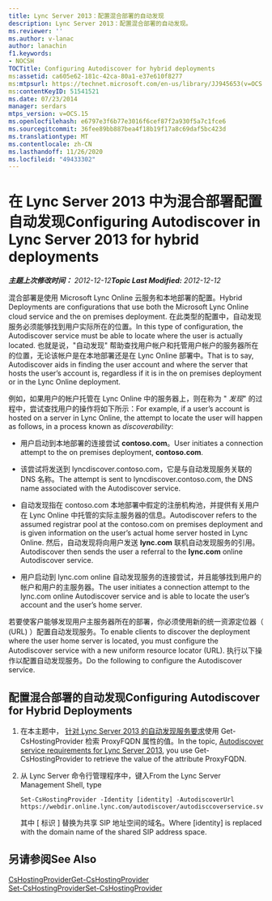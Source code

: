 ```yaml
---
title: Lync Server 2013：配置混合部署的自动发现
description: Lync Server 2013：配置混合部署的自动发现。
ms.reviewer: ''
ms.author: v-lanac
author: lanachin
f1.keywords:
- NOCSH
TOCTitle: Configuring Autodiscover for hybrid deployments
ms:assetid: ca605e62-181c-42ca-80a1-e37e610f8277
ms:mtpsurl: https://technet.microsoft.com/en-us/library/JJ945653(v=OCS.15)
ms:contentKeyID: 51541521
ms.date: 07/23/2014
manager: serdars
mtps_version: v=OCS.15
ms.openlocfilehash: e6797e3f6b77e3016f6cef87f2a930f5a7c1fce6
ms.sourcegitcommit: 36fee89bb887bea4f18b19f17a8c69daf5bc423d
ms.translationtype: MT
ms.contentlocale: zh-CN
ms.lasthandoff: 11/26/2020
ms.locfileid: "49433302"
---
```

# <a name="configuring-autodiscover-in-lync-server-2013-for-hybrid-deployments"></a><span data-ttu-id="58b97-103">在 Lync Server 2013 中为混合部署配置自动发现</span><span class="sxs-lookup"><span data-stu-id="58b97-103">Configuring Autodiscover in Lync Server 2013 for hybrid deployments</span></span>

<div data-xmlns="http://www.w3.org/1999/xhtml">

<div class="topic" data-xmlns="http://www.w3.org/1999/xhtml" data-msxsl="urn:schemas-microsoft-com:xslt" data-cs="https://msdn.microsoft.com/">

<div data-asp="https://msdn2.microsoft.com/asp">



</div>

<div id="mainSection">

<div id="mainBody"><span data-ttu-id="58b97-104">

<span> </span></span><span class="sxs-lookup"><span data-stu-id="58b97-104">

<span> </span></span></span>

<span data-ttu-id="58b97-105">_**主题上次修改时间：** 2012-12-12_</span><span class="sxs-lookup"><span data-stu-id="58b97-105">_**Topic Last Modified:** 2012-12-12_</span></span>

<span data-ttu-id="58b97-106">混合部署是使用 Microsoft Lync Online 云服务和本地部署的配置。</span><span class="sxs-lookup"><span data-stu-id="58b97-106">Hybrid Deployments are configurations that use both the Microsoft Lync Online cloud service and the on premises deployment.</span></span> <span data-ttu-id="58b97-107">在此类型的配置中，自动发现服务必须能够找到用户实际所在的位置。</span><span class="sxs-lookup"><span data-stu-id="58b97-107">In this type of configuration, the Autodiscover service must be able to locate where the user is actually located.</span></span> <span data-ttu-id="58b97-108">也就是说，"自动发现" 帮助查找用户帐户和托管用户帐户的服务器所在的位置，无论该帐户是在本地部署还是在 Lync Online 部署中。</span><span class="sxs-lookup"><span data-stu-id="58b97-108">That is to say, Autodiscover aids in finding the user account and where the server that hosts the user’s account is, regardless if it is in the on premises deployment or in the Lync Online deployment.</span></span>

<span data-ttu-id="58b97-109">例如，如果用户的帐户托管在 Lync Online 中的服务器上，则在称为 " *发现*" 的过程中，尝试查找用户的操作将如下所示：</span><span class="sxs-lookup"><span data-stu-id="58b97-109">For example, if a user’s account is hosted on a server in Lync Online, the attempt to locate the user will happen as follows, in a process known as *discoverability*:</span></span>

  - <span data-ttu-id="58b97-110">用户启动到本地部署的连接尝试 **contoso.com**。</span><span class="sxs-lookup"><span data-stu-id="58b97-110">User initiates a connection attempt to the on premises deployment, **contoso.com**.</span></span>

  - <span data-ttu-id="58b97-111">该尝试将发送到 lyncdiscover.contoso.com，它是与自动发现服务关联的 DNS 名称。</span><span class="sxs-lookup"><span data-stu-id="58b97-111">The attempt is sent to lyncdiscover.contoso.com, the DNS name associated with the Autodiscover service.</span></span>

  - <span data-ttu-id="58b97-112">自动发现指在 contoso.com 本地部署中假定的注册机构池，并提供有关用户在 Lync Online 中托管的实际主服务器的信息。</span><span class="sxs-lookup"><span data-stu-id="58b97-112">Autodiscover refers to the assumed registrar pool at the contoso.com on premises deployment and is given information on the user’s actual home server hosted in Lync Online.</span></span> <span data-ttu-id="58b97-113">然后，自动发现将向用户发送 **lync.com** 联机自动发现服务的引用。</span><span class="sxs-lookup"><span data-stu-id="58b97-113">Autodiscover then sends the user a referral to the **lync.com** online Autodiscover service.</span></span>

  - <span data-ttu-id="58b97-114">用户启动到 lync.com online 自动发现服务的连接尝试，并且能够找到用户的帐户和用户的主服务器。</span><span class="sxs-lookup"><span data-stu-id="58b97-114">The user initiates a connection attempt to the lync.com online Autodiscover service and is able to locate the user’s account and the user’s home server.</span></span>

<span data-ttu-id="58b97-115">若要使客户能够发现用户主服务器所在的部署，你必须使用新的统一资源定位器（ (URL) ）配置自动发现服务。</span><span class="sxs-lookup"><span data-stu-id="58b97-115">To enable clients to discover the deployment where the user home server is located, you must configure the Autodiscover service with a new uniform resource locator (URL).</span></span> <span data-ttu-id="58b97-116">执行以下操作以配置自动发现服务。</span><span class="sxs-lookup"><span data-stu-id="58b97-116">Do the following to configure the Autodiscover service.</span></span>

<div>

## <a name="configuring-autodiscover-for-hybrid-deployments"></a><span data-ttu-id="58b97-117">配置混合部署的自动发现</span><span class="sxs-lookup"><span data-stu-id="58b97-117">Configuring Autodiscover for Hybrid Deployments</span></span>

1.  <span data-ttu-id="58b97-118">在本主题中， [针对 Lync Server 2013 的自动发现服务要求](lync-server-2013-autodiscover-service-requirements.md)使用 Get-CsHostingProvider 检索 ProxyFQDN 属性的值。</span><span class="sxs-lookup"><span data-stu-id="58b97-118">In the topic, [Autodiscover service requirements for Lync Server 2013](lync-server-2013-autodiscover-service-requirements.md), you use Get-CsHostingProvider to retrieve the value of the attribute ProxyFQDN.</span></span>

2.  <span data-ttu-id="58b97-119">从 Lync Server 命令行管理程序中，键入</span><span class="sxs-lookup"><span data-stu-id="58b97-119">From the Lync Server Management Shell, type</span></span>
    
        Set-CsHostingProvider -Identity [identity] -AutodiscoverUrl https://webdir.online.lync.com/autodiscover/autodisccoverservice.svc/root
    
    <span data-ttu-id="58b97-120">其中 \[ 标识 \] 替换为共享 SIP 地址空间的域名。</span><span class="sxs-lookup"><span data-stu-id="58b97-120">Where \[identity\] is replaced with the domain name of the shared SIP address space.</span></span>

</div>

<div>

## <a name="see-also"></a><span data-ttu-id="58b97-121">另请参阅</span><span class="sxs-lookup"><span data-stu-id="58b97-121">See Also</span></span>


[<span data-ttu-id="58b97-122">CsHostingProvider</span><span class="sxs-lookup"><span data-stu-id="58b97-122">Get-CsHostingProvider</span></span>](https://docs.microsoft.com/powershell/module/skype/Get-CsHostingProvider)  
[<span data-ttu-id="58b97-123">Set-CsHostingProvider</span><span class="sxs-lookup"><span data-stu-id="58b97-123">Set-CsHostingProvider</span></span>](https://docs.microsoft.com/powershell/module/skype/Set-CsHostingProvider)  
  

<span data-ttu-id="58b97-124"></div>

</div>

<span> </span>

</div>

</div>

</span><span class="sxs-lookup"><span data-stu-id="58b97-124"></div>

</div>

<span> </span>

</div>

</div>

</span></span></div>

